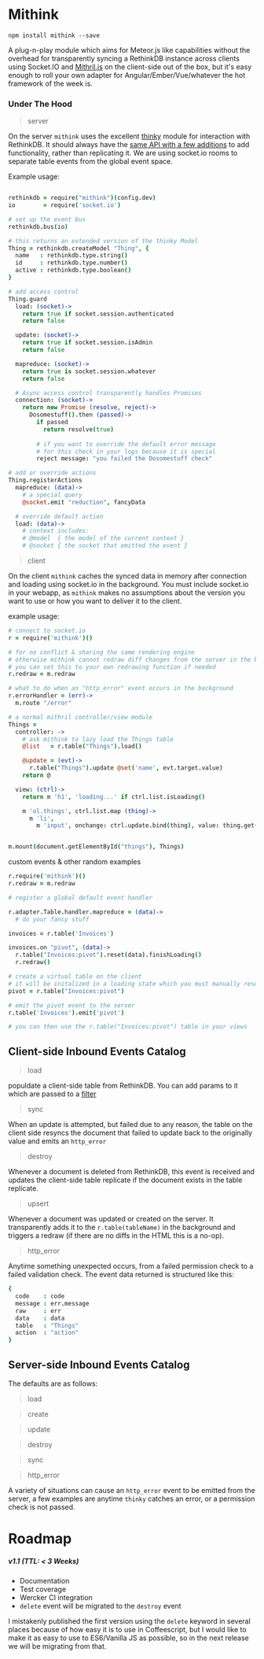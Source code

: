 # Mithink

`npm install mithink --save`

A plug-n-play module which aims for Meteor.js like capabilities without the overhead for transparently syncing a RethinkDB instance across clients using Socket.IO and [Mithril.js](http://mithril.js.org/) on the client-side out of the box, but it's easy enough to roll your own adapter for Angular/Ember/Vue/whatever the hot framework of the week is.

### Under The Hood

> server

On the server `mithink` uses the excellent [thinky](http://thinky.io/documentation/) module for interaction with RethinkDB.  It should always have the [same API with a few additions](https://github.com/ondreian/mithink/blob/master/src/server/thinky.coffee) to add functionality, rather than replicating it.  We are using socket.io rooms to separate table events from the global event space.

Example usage:
```coffeescript

rethinkdb = require("mithink")(config.dev)
io        = require('socket.io')

# set up the event bus
rethinkdb.bus(io)

# this returns an extended version of the thinky Model 
Thing = rethinkdb.createModel "Thing", {
  name   : rethinkdb.type.string()
  id     : rethinkdb.type.number()
  active : rethinkdb.type.boolean()
}

# add access control
Thing.guard
  load: (socket)->
    return true if socket.session.authenticated
    return false

  update: (socket)->
    return true if socket.session.isAdmin
    return false

  mapreduce: (socket)->
    return true is socket.session.whatever
    return false

  # Async access control transparently handles Promises
  connection: (socket)->
    return new Promise (resolve, reject)->
      Dosomestuff().then (passed)->
        if passed
          return resolve(true)
        
        # if you want to override the default error message 
        # for this check in your logs because it is special
        reject message: "you failed the Dosomestuff check"

# add or override actions
Thing.registerActions
  mapreduce: (data)->
    # a special query
    @socket.emit "reduction", fancyData

  # override default action
  load: (data)->
    # context includes:
    # @model  { the model of the current context }
    # @socket { the socket that emitted the event }
```

> client

On the client `mithink` caches the synced data in memory after connection and loading using socket.io in the background.  You must include socket.io in your webapp, as `mithink` makes no assumptions about the version you want to use or how you want to deliver it to the client.


example usage:

```coffeescript
# connect to socket.io
r = require('mithink')()

# for no conflict & sharing the same rendering engine  
# otherwise mithink cannot redraw diff changes from the server in the background.  
# you can set this to your own redrawing function if needed
r.redraw = m.redraw

# what to do when an "http_error" event occurs in the background
r.errorHandler = (err)->
  m.route "/error"

# a normal mithril controller/view module
Things =
  controller: ->
    # ask mithink to lazy load the Things table
    @list   = r.table("Things").load()

    @update = (evt)->
      r.table("Things").update @set('name', evt.target.value)
    return @

  view: (ctrl)->
    return m 'h1', 'loading...' if ctrl.list.isLoading()

    m 'ol.things', ctrl.list.map (thing)->
      m 'li',
        m 'input', onchange: ctrl.update.bind(thing), value: thing.get('name')


m.mount(document.getElementById("things"), Things)
```
custom events & other random examples

```coffeescript
r.require('mithink')()
r.redraw = m.redraw

# register a global default event handler

r.adapter.Table.handler.mapreduce = (data)->
  # do your fancy stuff

invoices = r.table('Invoices')

invoices.on "pivot", (data)->
  r.table("Invoices:pivot").reset(data).finishLoading()
  r.redraw()

# create a virtual table on the client
# it will be initalized in a loading state which you must manually reset
pivot = r.table("Invoices:pivot")

# emit the pivot event to the server
r.table('Invoices').emit('pivot')

# you can then use the r.table("Invoices:pivot") table in your views

```


## Client-side Inbound Events Catalog

> load

populdate a client-side table from RethinkDB.  You can add params to it which are passed to a [filter](https://github.com/ondreian/mithink/blob/master/src/server/actions.coffee#L4-L7)

> sync

When an update is attempted, but failed due to any reason, the table on the client side resyncs the document that failed to update back to the originally value and emits an `http_error`

> destroy

Whenever a document is deleted from RethinkDB, this event is received and updates the client-side table replicate if the document exists in the table replicate.

> upsert

Whenever a document was updated or created on the server.  It transparently adds it to the `r.table(tableName)` in the background and triggers a redraw (if there are no diffs in the HTML this is a no-op).

> http_error

Anytime something unexpected occurs, from a failed permission check to a failed validation check.  The event data returned is structured like this:

```coffeescript
{
  code    : code
  message : err.message
  raw     : err
  data    : data
  table   : "Things"
  action  : "action"
}
```

## Server-side Inbound Events Catalog

The defaults are as follows:

> load

> create

> update

> destroy

> sync

> http_error

A variety of situations can cause an `http_error` event to be emitted from the server, a few examples are anytime `thinky` catches an error, or a permission check is not passed.


# Roadmap

##### v1.1 (TTL: < 3 Weeks)
+ Documentation
+ Test coverage
+ Wercker CI integration
+ `delete` event will be migrated to the `destroy` event

I mistakenly published the first version using the `delete` keyword in several places because of how easy it is to use in Coffeescript, but I would like to make it as easy to use to ES6/Vanilla JS as possible, so in the next release we will be migrating from that.